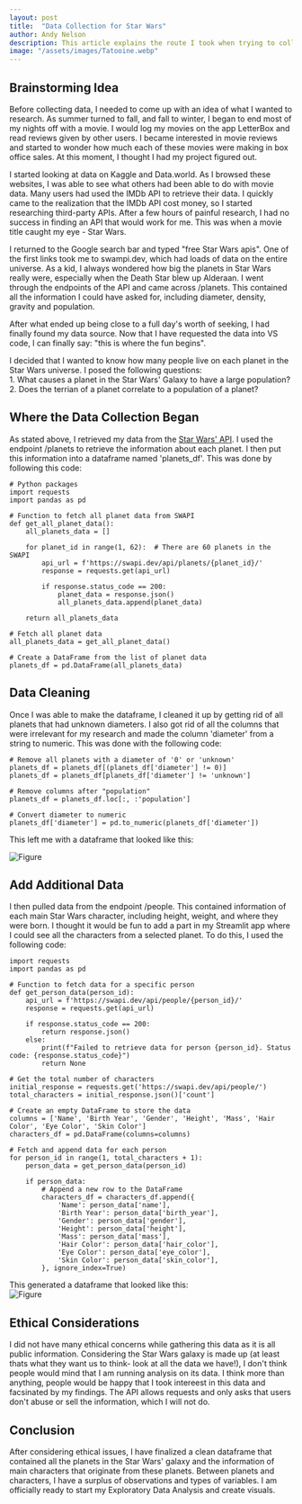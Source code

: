 ```yaml
---
layout: post
title:  "Data Collection for Star Wars"
author: Andy Nelson
description: This article explains the route I took when trying to collect useful data for my final project in STAT 386.
image: "/assets/images/Tatooine.webp"
---
```



## Brainstorming Idea 

Before collecting data, I needed to come up with an idea of what I wanted to research. As summer turned to fall, and fall to winter, I began to end most of my nights off with a movie. I would log my movies on the app LetterBox and read reviews given by other users. I became interested in movie reviews and started to wonder how much each of these movies were making in box office sales. At this moment, I thought I had my project figured out.

I started looking at data on Kaggle and Data.world. As I browsed these websites, I was able to see what others had been able to do with movie data. Many users had used the IMDb API to retrieve their data. I quickly came to the realization that the IMDb API cost money, so I started researching third-party APIs. After a few hours of painful research, I had no success in finding an API that would work for me. This was when a movie title caught my eye - Star Wars.

I returned to the Google search bar and typed "free Star Wars apis". One of the first links took me to swampi.dev, which had loads of data on the entire universe. As a kid, I always wondered how big the planets in Star Wars really were, especially when the Death Star blew up Alderaan. I went through the endpoints of the API and came across /planets. This contained all the information I could have asked for, including diameter, density, gravity and population.

After what ended up being close to a full day's worth of seeking, I had finally found my data source. Now that I have requested the data into VS code, I can finally say: "this is where the fun begins".

I decided that I wanted to know how many people live on each planet in the Star Wars universe. I posed the following questions: <br>
    1. What causes a planet in the Star Wars' Galaxy to have a large population? <br>
    2. Does the terrian of a planet correlate to a population of a planet?


## Where the Data Collection Began

As stated above, I retrieved my data from the [Star Wars' API](https://swapi.dev/). I used the endpoint /planets to retrieve the information about each planet. I then put this information into a dataframe named 'planets_df'. This was done by following this code:

```
# Python packages
import requests
import pandas as pd

# Function to fetch all planet data from SWAPI
def get_all_planet_data():
    all_planets_data = []

    for planet_id in range(1, 62):  # There are 60 planets in the SWAPI
        api_url = f'https://swapi.dev/api/planets/{planet_id}/'
        response = requests.get(api_url)

        if response.status_code == 200:
            planet_data = response.json()
            all_planets_data.append(planet_data)

    return all_planets_data

# Fetch all planet data
all_planets_data = get_all_planet_data()

# Create a DataFrame from the list of planet data
planets_df = pd.DataFrame(all_planets_data)
```

## Data Cleaning
Once I was able to make the dataframe, I cleaned it up by getting rid of all planets that had unknown diameters. I also got rid of all the columns that were irrelevant for my research and made the column 'diameter' from a string to numeric. This was done with the following code:

```
# Remove all planets with a diameter of '0' or 'unknown'
planets_df = planets_df[(planets_df['diameter'] != 0)]
planets_df = planets_df[planets_df['diameter'] != 'unknown']

# Remove columns after "population"
planets_df = planets_df.loc[:, :'population']

# Convert diameter to numeric
planets_df['diameter'] = pd.to_numeric(planets_df['diameter'])
```
This left me with a dataframe that looked like this:

![Figure](https://boi-andy.github.io/my-blog/assets/images/planet_df.png)


## Add Additional Data
I then pulled data from the endpoint /people. This contained information of each main Star Wars character, including height, weight, and where they were born. I thought it would be fun to add a part in my Streamlit app where I could see all the characters from a selected planet. To do this, I used the following code:

```
import requests
import pandas as pd

# Function to fetch data for a specific person
def get_person_data(person_id):
    api_url = f'https://swapi.dev/api/people/{person_id}/'
    response = requests.get(api_url)
    
    if response.status_code == 200:
        return response.json()
    else:
        print(f"Failed to retrieve data for person {person_id}. Status code: {response.status_code}")
        return None

# Get the total number of characters
initial_response = requests.get('https://swapi.dev/api/people/')
total_characters = initial_response.json()['count']

# Create an empty DataFrame to store the data
columns = ['Name', 'Birth Year', 'Gender', 'Height', 'Mass', 'Hair Color', 'Eye Color', 'Skin Color']
characters_df = pd.DataFrame(columns=columns)

# Fetch and append data for each person
for person_id in range(1, total_characters + 1):
    person_data = get_person_data(person_id)
    
    if person_data:
        # Append a new row to the DataFrame
        characters_df = characters_df.append({
            'Name': person_data['name'],
            'Birth Year': person_data['birth_year'],
            'Gender': person_data['gender'],
            'Height': person_data['height'],
            'Mass': person_data['mass'],
            'Hair Color': person_data['hair_color'],
            'Eye Color': person_data['eye_color'],
            'Skin Color': person_data['skin_color'],
        }, ignore_index=True)
```
This generated a dataframe that looked like this:<br>
![Figure](https://boi-andy.github.io/my-blog/assets/images/people_df.png)


## Ethical Considerations
I did not have many ethical concerns while gathering this data as it is all public information. Considering the Star Wars galaxy is made up (at least thats what they want us to think- look at all the data we have!), I don't think people would mind that I am running analysis on its data. I think more than anything, people would be happy that I took intereest in this data and facsinated by my findings. The API allows requests and only asks that users don't abuse or sell the information, which I will not do. 


## Conclusion 
After considering ethical issues, I have finalized a clean dataframe that contained all the planets in the Star Wars' galaxy and the information of main characters that originate from these planets. Between planets and characters, I have a surplus of observations and types of variables. I am officially ready to start my Exploratory Data Analysis and create visuals.
